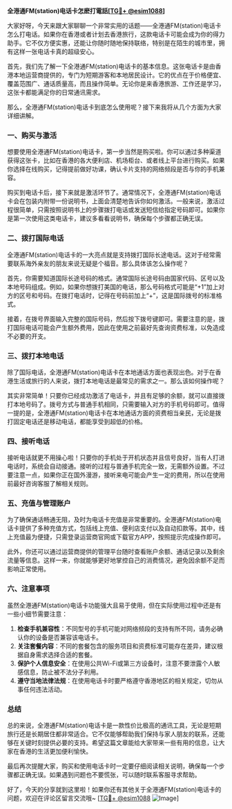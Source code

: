 **全港通FM(station)电话卡怎麽打電話[[TG💪+ @esim1088](https://t.me/s/esim1088)]**

大家好呀，今天来跟大家聊聊一个非常实用的话题——全港通FM(station)电话卡怎么打电话。如果你在香港或者计划去香港旅行，这款电话卡可能会成为你的得力助手。它不仅方便实惠，还能让你随时随地保持联络，特别是在陌生的城市里，拥有这样一张电话卡真的超级安心。

首先，我们先了解一下全港通FM(station)电话卡的基本信息。这张电话卡是由香港本地运营商提供的，专门为短期游客和本地居民设计。它的优点在于价格便宜、覆盖范围广、通话质量高，而且操作简单。无论你是来香港旅游、工作还是学习，这张卡都能满足你的日常通讯需求。

那么，全港通FM(station)电话卡到底怎么使用呢？接下来我将从几个方面为大家详细讲解。

### **一、购买与激活**

想要使用全港通FM(station)电话卡，第一步当然是购买啦。你可以通过多种渠道获得这张卡，比如在香港的各大便利店、机场柜台、或者线上平台进行购买。如果你选择在线购买，记得提前做好功课，确认卡片支持的网络频段是否与你的手机兼容。

购买到电话卡后，接下来就是激活环节了。通常情况下，全港通FM(station)电话卡会在包装内附带一份说明书，上面会清楚地告诉你如何激活。一般来说，激活过程很简单，只需按照说明书上的步骤拨打电话或发送短信给指定号码即可。如果你是第一次使用这类电话卡，建议多看看说明书，确保每个步骤都正确无误。

### **二、拨打国际电话**

全港通FM(station)电话卡的一大亮点就是支持拨打国际长途电话。这对于经常需要联系海外亲友的朋友来说无疑是个福音。那么具体该怎么操作呢？

首先，你需要知道国际长途号码的格式。通常国际长途号码由国家代码、区号以及本地号码组成。例如，如果你想拨打美国的电话，那么号码格式可能是“+1”加上对方的区号和号码。在拨打电话时，记得在号码前加上“+”，这是国际拨号的标准格式。

接着，在拨号界面输入完整的国际号码，然后按下拨号键即可。需要注意的是，拨打国际电话可能会产生额外费用，因此在使用之前最好先查询资费标准，以免造成不必要的开支。

### **三、拨打本地电话**

除了国际电话，全港通FM(station)电话卡在本地通话方面也表现出色。对于在香港生活或旅行的人来说，拨打本地电话是最常见的需求之一。那么该如何操作呢？

其实非常简单！只要你已经成功激活了电话卡，并且有足够的余额，就可以直接拨打本地号码了。拨号方式与普通手机相同，只需要输入对方的手机号码即可。值得一提的是，全港通FM(station)电话卡在本地通话方面的资费相当亲民，无论是拨打固定电话还是移动电话，都能享受到超低的价格。

### **四、接听电话**

接听电话就更不用操心啦！只要你的手机处于开机状态并且信号良好，当有人打进电话时，系统会自动接通。接听的过程与普通手机完全一致，无需额外设置。不过要注意一点，如果你正在国外漫游，接听来电可能会产生一定的费用，所以在使用前最好咨询客服了解相关规则。

### **五、充值与管理账户**

为了确保通话畅通无阻，及时为电话卡充值是非常重要的。全港通FM(station)电话卡提供了多种充值方式，包括线上充值、便利店支付以及自动扣款等。其中，线上充值最为便捷，只需登录运营商官网或下载官方APP，按照提示完成操作即可。

此外，你还可以通过运营商提供的管理平台随时查看账户余额、通话记录以及剩余流量等信息。这样一来，你就能够更好地掌控自己的消费情况，避免因余额不足而影响正常使用。

### **六、注意事项**

虽然全港通FM(station)电话卡功能强大且易于使用，但在实际使用过程中还是有一些小细节需要注意：

1. **检查手机兼容性**：不同型号的手机可能对网络频段的支持有所不同，请务必确认你的设备是否兼容该电话卡。
2. **关注套餐内容**：不同的套餐包含的服务项目和资费标准可能存在差异，建议根据自身需求选择合适的套餐。
3. **保护个人信息安全**：在使用公共Wi-Fi或第三方设备时，注意不要泄露个人敏感信息，防止被不法分子利用。
4. **遵守当地法律法规**：在使用电话卡时要严格遵守香港地区的相关规定，切勿从事任何违法活动。

### **总结**

总的来说，全港通FM(station)电话卡是一款性价比极高的通讯工具，无论是短期旅行还是长期居住都非常适合。它不仅能够帮助我们保持与家人朋友的联系，还能够在关键时刻提供必要的支持。希望这篇文章能给大家带来一些有用的信息，让大家在香港的生活更加便利愉快。

最后再次提醒大家，购买和使用电话卡时一定要仔细阅读相关说明，确保每一个步骤都正确无误。如果遇到问题也不要慌张，可以随时联系客服寻求帮助。

好了，今天的分享就到这里啦！如果你还有其他关于全港通FM(station)电话卡的问题，欢迎在评论区留言交流哦~ [[TG💪+ @esim1088](https://t.me/s/esim1088) ![Image](https://i.postimg.cc/4NQfJmqS/Snipaste-2025-05-13-00-14-12.png)]